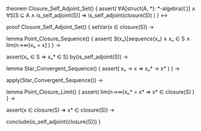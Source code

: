 theorem Closure_Self_Adjoint_Set() {
  assert(
    ∀A[struct(A, *): *-algebra(ℂ)] ∧
    ∀S[S ⊆ A ∧ is_self_adjoint(S)] ⇒
    is_self_adjoint(closure(S))
  )
} ↔

proof Closure_Self_Adjoint_Set() {
  setVar(x ∈ closure(S)) →
  
  lemma Point_Closure_Sequence() {
    assert(
      ∃{xₙ}[sequence(xₙ) ∧ xₙ ∈ S ∧ lim(n→∞)xₙ = x]
    )
  } →
  
  assert(xₙ ∈ S ⇒ xₙ* ∈ S) by(is_self_adjoint(S)) →
  
  lemma Star_Convergent_Sequence() {
    assert(
      xₙ → x ⇒ xₙ* → x*
    )
  } →
  
  apply(Star_Convergent_Sequence()) →
  
  lemma Point_Closure_Limit() {
    assert(
      lim(n→∞)xₙ* = x* ⇒ x* ∈ closure(S)
    )
  } →
  
  assert(x ∈ closure(S) ⇒ x* ∈ closure(S)) →
  
  conclude(is_self_adjoint(closure(S)))
}